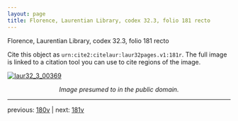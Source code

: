 ```yaml
---
layout: page
title: Florence, Laurentian Library, codex 32.3, folio 181 recto
---
```


Florence, Laurentian Library, codex 32.3, folio 181 recto

Cite this object as `urn:cite2:citelaur:laur32pages.v1:181r`.  The full image is linked to a citation tool you can use to cite regions of the image.

[![laur32_3_00369](http://www.homermultitext.org/iipsrv?IIIF=/project/homer/pyramidal/deepzoom/citelaur/laur32imgs/v1/laur32_3_00369.tif/full/800,/0/default.jpg)](http://www.homermultitext.org/ict2/?urn=urn:cite2:citelaur:laur32imgs.v1:laur32_3_00369) 

<p style="text-align: center; font-style: italic;">Image presumed to in the public domain.</p>

---

previous: [180v](../180v/) | next: [181v](../181v/)